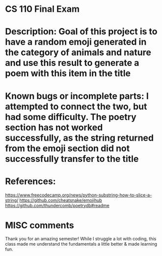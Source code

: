 # CS 110 Final Exam

# Description: Goal of this project is to have a random emoji generated in the category of animals and nature and use this result to generate a poem with this item in the title 

# Known bugs or incomplete parts: I attempted to connect the two, but had some difficulty. The poetry section has not worked successfully, as the string returned from the emoji section did not successfully transfer to the title 

# References:
https://www.freecodecamp.org/news/python-substring-how-to-slice-a-string/
https://github.com/cheatsnake/emojihub
https://github.com/thundercomb/poetrydb#readme


# MISC comments
Thank you for an amazing semester! While I struggle a lot with coding, this class made me understand the fundamentals a little better & made learning fun. 